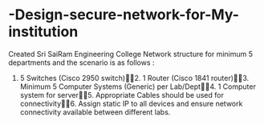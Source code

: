 # -Design-secure-network-for-My-institution
Created Sri SaiRam Engineering College Network structure for minimum 5 departments and the scenario is as follows :
1. 5 Switches (Cisco 2950 switch)2. 1 Router (Cisco 1841 router)3. Minimum 5 Computer Systems (Generic) per Lab/Dept4. 1 Computer system for server5. Appropriate Cables should be used for connectivity6. Assign static IP to all devices and ensure network connectivity available between different labs.
